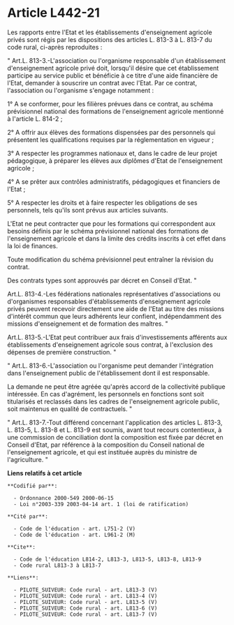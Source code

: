 # Article L442-21

Les rapports entre l'Etat et les établissements d'enseignement agricole privés sont régis par les dispositions des articles
L. 813-3 à L. 813-7 du code rural, ci-après reproduites : 

" Art.L. 813-3.-L'association ou l'organisme responsable d'un établissement d'enseignement agricole privé doit, lorsqu'il
désire que cet établissement participe au service public et bénéficie à ce titre d'une aide financière de l'Etat, demander à
souscrire un contrat avec l'Etat. Par ce contrat, l'association ou l'organisme s'engage notamment : 

1° A se conformer, pour les filières prévues dans ce contrat, au schéma prévisionnel national des formations de
l'enseignement agricole mentionné à l'article L. 814-2 ; 

2° A offrir aux élèves des formations dispensées par des personnels qui présentent les qualifications requises par la
réglementation en vigueur ; 

3° A respecter les programmes nationaux et, dans le cadre de leur projet pédagogique, à préparer les élèves aux diplômes
d'Etat de l'enseignement agricole ; 

4° A se prêter aux contrôles administratifs, pédagogiques et financiers de l'Etat ; 

5° A respecter les droits et à faire respecter les obligations de ses personnels, tels qu'ils sont prévus aux articles
suivants.

L'Etat ne peut contracter que pour les formations qui correspondent aux besoins définis par le schéma prévisionnel national
des formations de l'enseignement agricole et dans la limite des crédits inscrits à cet effet dans la loi de finances. 

Toute modification du schéma prévisionnel peut entraîner la révision du contrat. 

Des contrats types sont approuvés par décret en Conseil d'Etat. " 

Art.L. 813-4.-Les fédérations nationales représentatives d'associations ou d'organismes responsables d'établissements
d'enseignement agricole privés peuvent recevoir directement une aide de l'Etat au titre des missions d'intérêt commun que
leurs adhérents leur confient, indépendamment des missions d'enseignement et de formation des maîtres. " 

Art.L. 813-5.-L'Etat peut contribuer aux frais d'investissements afférents aux établissements d'enseignement agricole sous
contrat, à l'exclusion des dépenses de première construction. " 

" Art.L. 813-6.-L'association ou l'organisme peut demander l'intégration dans l'enseignement public de l'établissement dont
il est responsable. 

La demande ne peut être agréée qu'après accord de la collectivité publique intéressée. En cas d'agrément, les personnels en
fonctions sont soit titularisés et reclassés dans les cadres de l'enseignement agricole public, soit maintenus en qualité de
contractuels. " 

" Art.L. 813-7.-Tout différend concernant l'application des articles L. 813-3, L. 813-5, L. 813-8 et L. 813-9 est soumis,
avant tout recours contentieux, à une commission de conciliation dont la composition est fixée par décret en Conseil d'Etat,
par référence à la composition du Conseil national de l'enseignement agricole, et qui est instituée auprès du ministre de
l'agriculture. "

**Liens relatifs à cet article**

	**Codifié par**:

	  - Ordonnance 2000-549 2000-06-15
	  - Loi n°2003-339 2003-04-14 art. 1 (loi de ratification)

	**Cité par**:

	  - Code de l'éducation - art. L751-2 (V)
	  - Code de l'éducation - art. L961-2 (M)

	**Cite**:

	  - Code de l'éducation L814-2, L813-3, L813-5, L813-8, L813-9
	  - Code rural L813-3 à L813-7

	**Liens**:

	  - PILOTE_SUIVEUR: Code rural - art. L813-3 (V)
	  - PILOTE_SUIVEUR: Code rural - art. L813-4 (V)
	  - PILOTE_SUIVEUR: Code rural - art. L813-5 (V)
	  - PILOTE_SUIVEUR: Code rural - art. L813-6 (V)
	  - PILOTE_SUIVEUR: Code rural - art. L813-7 (V)
